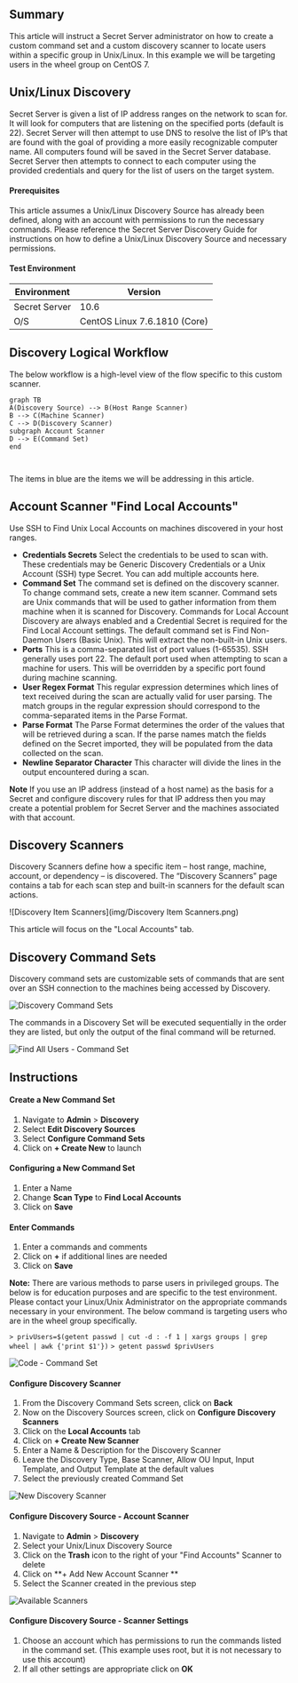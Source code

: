 ## Summary
This article will instruct a Secret Server administrator on how to create a custom command set and a custom discovery scanner to locate users within a specific group in Unix/Linux. In this example we will be targeting users in the wheel group on CentOS 7.


## Unix/Linux Discovery 

Secret Server is given a list of IP address ranges on the network to scan for. It will look for computers that are listening on the specified ports (default is 22). Secret Server will then attempt to use DNS to resolve the list of IP’s that are found with the goal of providing a more easily recognizable computer name. All computers found will be saved in the Secret Server database. Secret Server then attempts to connect to each computer using the provided credentials and query for the list of users on the target system.

#### Prerequisites
This article assumes a Unix/Linux Discovery Source has already been defined, along with an account with permissions to run the necessary commands. Please reference the Secret Server Discovery Guide for instructions on how to define a Unix/Linux Discovery Source and necessary permissions. 

#### Test Environment
| Environment |Version  |
|--|--|
|Secret Server| 10.6 |
|O/S| CentOS Linux 7.6.1810 (Core)|



## Discovery Logical Workflow
The below workflow is a high-level view of the flow specific to this custom scanner.

```mermaid
graph TB
A(Discovery Source) --> B(Host Range Scanner)
B --> C(Machine Scanner)
C --> D(Discovery Scanner)
subgraph Account Scanner
D --> E(Command Set)
end



```
The items in blue are the items we will be addressing in this article. 


## Account Scanner "Find Local Accounts"
Use SSH to Find Unix Local Accounts on machines discovered in your host ranges. 
- **Credentials Secrets** Select the credentials to be used to scan with. These credentials may be Generic Discovery Credentials or a Unix Account (SSH) type Secret. You can add multiple accounts here. 
- **Command Set** The command set is defined on the discovery scanner. To change command sets, create a new item scanner. Command sets are Unix commands that will be used to gather information from them machine when it is scanned for Discovery. Commands for Local Account Discovery are always enabled and a Credential Secret is required for the Find Local Account settings. The default command set is Find Non-Daemon Users (Basic Unix). This will extract the non-built-in Unix users. 
- **Ports** This is a comma-separated list of port values (1-65535). SSH generally uses port 22. The default port used when attempting to scan a machine for users. This will be overridden by a specific port found during machine scanning. 
- **User Regex Format** This regular expression determines which lines of text received during the scan are actually valid for user parsing. The match groups in the regular expression should correspond to the comma-separated items in the Parse Format. 
- **Parse Format** The Parse Format determines the order of the values that will be retrieved during a scan. If the parse names match the fields defined on the Secret imported, they will be populated from the data collected on the scan. 
- **Newline Separator Character** This character will divide the lines in the output encountered during a scan. 

**Note** If you use an IP address (instead of a host name) as the basis for a Secret and configure discovery rules for that IP address then you may create a potential problem for Secret Server and the machines associated with that account.

## Discovery Scanners

Discovery Scanners define how a specific item – host range, machine, account, or dependency – is discovered. The “Discovery Scanners” page contains a tab for each scan step and built-in scanners for the default scan actions.

![Discovery Item Scanners](img/Discovery Item Scanners.png)

This article will focus on the "Local Accounts" tab.




## Discovery Command Sets
Discovery command sets are customizable sets of commands that are sent over an SSH connection to the machines being accessed by Discovery. 

![Discovery Command Sets](dfd)

The commands in a Discovery Set will be executed sequentially in the order they are listed, but only the output of the final command will be returned. 

![Find All Users - Command Set](df)


## Instructions

#### Create a New Command Set

 1. Navigate to **Admin** > **Discovery** 
 2. Select **Edit Discovery Sources**
 3. Select **Configure Command Sets**
 4. Click on **+ Create New** to launch

#### Configuring a New Command Set

 1. Enter a Name 
 2. Change **Scan Type** to **Find Local Accounts**
 3. Click on **Save**

#### Enter Commands

 1. Enter a commands and comments
 2. Click on **+** if additional lines are needed
 3. Click on **Save** 

**Note:** There are various methods to parse users in privileged groups. The below is for education purposes and are specific to the test environment. Please contact your Linux/Unix Administrator on the appropriate commands necessary in your environment. The below command is targeting users who are in the wheel group specifically.

`> privUsers=$(getent passwd | cut -d : -f 1 | xargs groups | grep wheel | awk {'print $1'})`
`> getent passwd $privUsers` 

![Code - Command Set](d)
  
 #### Configure Discovery Scanner

 1. From the Discovery Command Sets screen, click on **Back**
 2. Now on the Discovery Sources screen, click on **Configure Discovery Scanners**
 3. Click on the **Local Accounts** tab
 4. Click on **+ Create New Scanner**
 5. Enter a Name & Description for the Discovery Scanner
 6. Leave the Discovery Type, Base Scanner, Allow OU Input, Input Template, and Output Template at the default values
 7. Select the previously created Command Set 

![New Discovery Scanner](asdf)


#### Configure Discovery Source - Account Scanner

 1. Navigate to **Admin** > **Discovery** 
 2. Select your Unix/Linux Discovery Source
 3. Click on the **Trash** icon to the right of your "Find Accounts" Scanner to delete
 4. Click on **+ Add New Account Scanner **
 5. Select the Scanner created in the previous step

![Available Scanners](sdf)

#### Configure Discovery Source - Scanner Settings

 1. Choose an account which has permissions to run the commands listed in the command set. (This example uses root, but it is not necessary to use this account)
 2. If all other settings are appropriate click on **OK**

